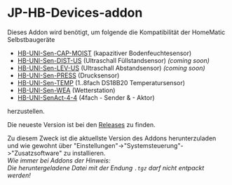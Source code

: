 # JP-HB-Devices-addon

Dieses Addon wird benötigt, um folgende die Kompatibilität der HomeMatic Selbstbaugeräte
- [HB-UNI-Sen-CAP-MOIST](https://github.com/jp112sdl/HB-UNI-Sen-CAP-MOIST) (kapazitiver Bodenfeuchtesensor)
- [HB-UNI-Sen-DIST-US](https://github.com/jp112sdl/HB-UNI-Sen-DIST-US) (Ultraschall Füllstandsensor) _(coming soon)_ 
- [HB-UNI-Sen-LEV-US](https://github.com/jp112sdl/HB-UNI-Sen-DIST-US) (Ultraschall Abstandsensor) _(coming soon)_
- [HB-UNI-Sen-PRESS](https://github.com/jp112sdl/HB-UNI-Sen-PRESS) (Drucksensor)
- [HB-UNI-Sen-TEMP](https://github.com/jp112sdl/HB-UNI-Sen-TEMP) (1..8fach DS18B20 Temperatursensor)
- [HB-UNI-Sen-WEA](https://github.com/jp112sdl/HB-UNI-Sen-WEA) (Wetterstation)
- [HB-UNI-SenAct-4-4](https://github.com/jp112sdl/HB-UNI-SenAct-4-4) (4fach - Sender & - Aktor)

herzustellen.

Die neueste Version ist bei den [Releases](https://github.com/jp112sdl/JP-HB-Devices-addon/releases/latest) zu finden.

Zu diesem Zweck ist die aktuellste Version des Addons herunterzuladen und wie gewohnt über "Einstellungen"->"Systemsteuerung"->"Zusatzsoftware" zu installieren.
<br>_Wie immer bei Addons der Hinweis:<br>Die heruntergeladene Datei mit der Endung `.tgz` darf nicht entpackt werden!_
